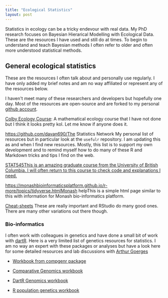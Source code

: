 ```yaml
---
title: "Ecological Statistics"
layout: post
---
```


Statistics in ecology can be a tricky endevour with real data. My PhD research focuses on Bayesian Hierarical Modelling with Ecological Data. These are the resources I have used and still do at times. To begin to understand and teach Bayesian methods I often refer to older and often more understood statistical methods.

## General ecological statistics

These are the resources I often talk about and personally use regularly. I have only added my brief notes and am no way affiliated or represent any of the resources below.

I haven't meet many of these researchers and developers but hopefully one day. Most of the resources are open-source and are forked to my personal [github account](https://github.com/davan690/).

[Colby Ecology Course](https://colbyecology.github.io/): A mathematical ecology course that I have not done but I think it looks pretty kol. Let me know if anyone does it.

https://github.com/davan690/The Statistics Network  My personal list of resources but in particular look at the `usefulr` repository. I am updating this as and when I find new resources. Mostly, this list is to support my own development and to remind myself how to do many of these R and Markdown tricks and tips I find on the web.

<a href="http://stat545.com/Classroom/" >STAT545This is an amazing graduate course from the University of British Columbia. I will often return to this course to check code and explanations I need.

https://monashbioinformaticsplatform.github.io/r-more/topics/tidyverse.htmlMonash helpThis is a simple html page similar to this with information for Monash bio-informatics platform.

[Cheat-sheets](https://www.rstudio.com/resources/cheatsheets/) These are really important and RStudio do many good ones. There are many other variations out there though.

### Bio-informatics

I often work with colleagues in genetics and have done a small bit of work with [dartR](""). Here is a very limited list of genetics resources for statistics. I am no way an expert with these packages or analyses but have a look here for some detailed resources and lab discussions with [Arthur Goerges]()

- [Workbook from compgenr package](https://al2na.github.io/compgenr/Genomics/)

- [Comparative Genomics workbook](https://isugenomics.github.io/bioinformatics-workbook/)

- [DartR Genomics workbook](https://cran.r-project.org/web/packages/dartR/vignettes/IntroTutorial_dartR.pdf)

- [R population genetics workbook](https://github.com/green-striped-gecko/PopGenReport)
